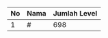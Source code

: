 | No | Nama            | Jumlah Level |
|----|-----------------|--------------|
| 1  | #    |    698        |
